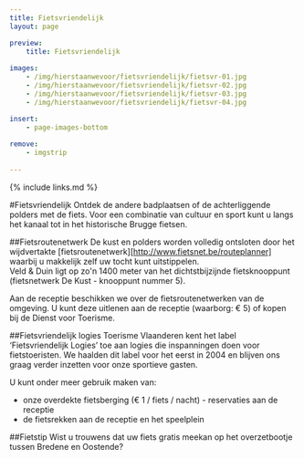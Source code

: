 ```yaml
---
title: Fietsvriendelijk
layout: page

preview:
    title: Fietsvriendelijk
    
images:
    - /img/hierstaanwevoor/fietsvriendelijk/fietsvr-01.jpg
    - /img/hierstaanwevoor/fietsvriendelijk/fietsvr-02.jpg
    - /img/hierstaanwevoor/fietsvriendelijk/fietsvr-03.jpg
    - /img/hierstaanwevoor/fietsvriendelijk/fietsvr-04.jpg

insert:
    - page-images-bottom
    
remove:
    - imgstrip
    
---
```



{% include links.md %}

#Fietsvriendelijk
Ontdek de andere badplaatsen of de achterliggende polders met de fiets. Voor een combinatie van cultuur en sport kunt u langs het kanaal tot in het historische Brugge fietsen.


##Fietsroutenetwerk
De kust en polders worden volledig ontsloten door het wijdvertakte [fietsroutenetwerk][http://www.fietsnet.be/routeplanner] waarbij u makkelijk zelf uw tocht kunt uitstippelen.<br>
Veld & Duin ligt op zo'n 1400 meter van het dichtstbijzijnde fietsknooppunt (fietsnetwerk De Kust - knooppunt nummer 5).

Aan de receptie beschikken we over de fietsroutenetwerken van de omgeving. U kunt deze uitlenen aan de receptie (waarborg: € 5) of kopen bij de Dienst voor Toerisme.


##Fietsvriendelijk logies
Toerisme Vlaanderen kent het label ‘Fietsvriendelijk Logies’ toe aan logies die inspanningen doen voor fietstoeristen.
We haalden dit label voor het eerst in 2004 en blijven ons graag verder inzetten voor onze sportieve gasten.

U kunt onder meer gebruik maken van:


- onze overdekte fietsberging (€ 1 / fiets / nacht) - reservaties aan de receptie
- de fietsrekken aan de receptie en het speelplein


##Fietstip
Wist u trouwens dat uw fiets gratis meekan op het overzetbootje tussen Bredene en Oostende?


